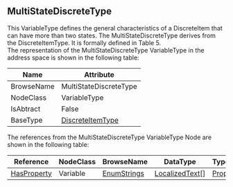 <!-- objecttype -->
## MultiStateDiscreteType
This VariableType defines the general characteristics of a DiscreteItem that can have more than two states. The MultiStateDiscreteType derives from the DiscreteItemType. It is formally defined in Table 5.  
The representation of the MultiStateDiscreteType VariableType in the address space is shown in the following table:  

|Name|Attribute|
|---|---|
|BrowseName|MultiStateDiscreteType|
|NodeClass|VariableType|
|IsAbtract|False|
|BaseType|[DiscreteItemType](../../../Part8/VariableTypes/DiscreteItemType/readme.md)|

The references from the MultiStateDiscreteType VariableType Node are shown in the following table:  

|Reference|NodeClass|BrowseName|DataType|TypeDefinition|ModellingRule|
|---|---|---|---|---|---|
|[HasProperty](../../../Part3/ReferenceTypes/HasProperty/readme.md)|Variable|[EnumStrings](#EnumStrings)|[LocalizedText](../../../Part3/DataTypes/LocalizedText/readme.md)[]|[PropertyType](../../Part5/VariableTypes/PropertyType/readme.md)|[Mandatory](../../Objects/Mandatory/readme.md)|


